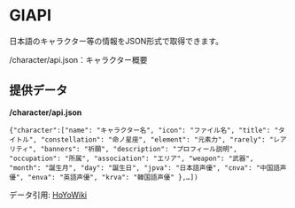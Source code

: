 # GIAPI
日本語のキャラクター等の情報をJSON形式で取得できます。

/character/api.json：キャラクター概要

## 提供データ
**/character/api.json**

`{"character":["name": "キャラクター名", "icon": "ファイル名", "title": "タイトル", "constellation": "命ノ星座", "element": "元素力", "rarely": "レアリティ", "banners": "祈願", "description": "プロフィール説明", "occupation": "所属", "association": "エリア", "weapon": "武器", "month": "誕生月", "day": "誕生日", "jpva": "日本語声優", "cnva": "中国語声優", "enva": "英語声優", "krva": "韓国語声優" },…])`

データ引用: [HoYoWiki](https://wiki.hoyolab.com/m/genshin/aggregate/character)
